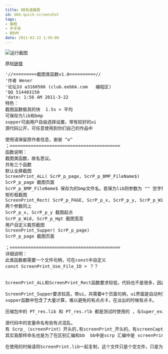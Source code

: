 ```yaml
---
title: BB急速截图
id: bbk-quick-screenshot
tags:
- 编程
- 步步高
- BBVM
date: 2011-03-22 1:56:00
---
```


![运行截图](https://github.com/wenerme/wener/raw/master/story/%E6%88%91%E9%82%A3%E4%BA%9B%E6%AD%A5%E6%AD%A5%E9%AB%98%E7%9A%84%E6%95%85%E4%BA%8B/BB%E6%80%A5%E9%80%9F%E6%88%AA%E5%9B%BE/%E6%88%AA%E5%9B%BE.gif)

原帖[链接](http://club.eebbk.com/bbkbbs/showtopic/255787/1)

<!-- more -->

<pre>
'//=========截图类函数v1.0==========//
'作者 Wener
'论坛Id a3160586 (club.eebbk.com   编程区)
'QQ 514403150
'date: 1:56 AM 2011-3-22
特色：
截图函数极其的快  1.5s > 平均
可保存为lib和bmp
supper可由用户自由选择设置，带有较好的ui
源代码公开，可任意使用到你们自己的作品中

使用请保留原作者信息，谢谢 ^o^
；==========================================
函数说明：
截图类函数，故名思议。
共有三个函数
默认全屏截图
ScreenPrint_ALL( ScrP_p_page, ScrP_p_BMP_FileName$)
ScrP_p_page 截图页面
ScrP_p_BMP_FileName$ 保存为的bmp文件名。若保为lib则参数为 "" 空字符
矩形框截图
ScreenPrint_Rect( ScrP_p_PAGE, ScrP_p_x, ScrP_p_y, ScrP_p_Wid, ScrP_p_Hgt, ScrP_p_BMP_FileName$)
两个参数同上
ScrP_p_x, ScrP_p_y 截图起点
ScrP_p_Wid, ScrP_p_Hgt 截图宽高
用户自定义裁剪截图
ScreenPrint_Supper( ScrP_p_page)
ScrP_p_page 截图页面

；==========================================
详细说明：
此类函数都需要一个文件句柄，可在const中自定义
const ScreenPrint_Use_File_ID = ？？


ScreenPrint_ALL和ScreenPrint_Rect函数要求较低，代码也不是很多，因此若要求不高，则可以仅仅使用这两个函数就可以了

ScreenPrint_Supper要求较高，带ui，共需要4个页面句柄，ui界面是自动判别使用环境的，也就是说自动选择读取lib或者是rlb。
supper函数中包含了大量计算，难以避免的有点点卡，在淡出的时候有点卡。

压缩包中的 PT_res.lib 和 PT_res.rlb 都是测试时使用的 ，与Super_example.bas 有关

源代码中的变量命名有些有点混乱。
有 Scrp_（screenPrint）开头的,有screenPrint_开头的，有screenCapture开头的 三个函数.bas这个文件中已经修正
其实我那样命名也是为了在区别汇编和bb  bb中是scrp 汇编中是 screenPrint.  screenCapture只有两次

在使用的时候请将ScreenPrint.lib一起复制，这个文件只是个空文件，只是为了为lib的存储“占地盘”，存放索引。转换为lib的结果都在这个文件当中。
</pre>
